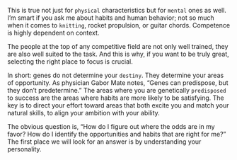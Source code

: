 This is true not just for `physical` characteristics but for `mental` ones
as well. I’m smart if you ask me about habits and human behavior; not
so much when it comes to `knitting`, rocket propulsion, or guitar
chords. Competence is highly dependent on context.

The people at the top of any competitive field are not only well
trained, they are also well suited to the task. And this is why, if you
want to be truly great, selecting the right place to focus is crucial.

In short: genes do not determine your `destiny`. They determine your
areas of opportunity. As physician Gabor Mate notes, “Genes can
predispose, but they don’t predetermine.” The areas where you are
genetically `predisposed` to success are the areas where habits are more
likely to be satisfying. The key is to direct your effort toward areas that
both excite you and match your natural skills, to align your ambition
with your ability.

The obvious question is, “How do I figure out where the odds are in
my favor? How do I identify the opportunities and habits that are right
for me?” The first place we will look for an answer is by understanding
your personality.